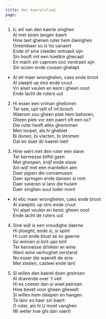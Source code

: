 ```yaml
---
title: Het kaerelslied
page: 
---  
```


1. Ic wil van den kaerle singhen  
Al met sinen langen baert  
Hine laet ghenen ruter hem dwinghen  
Ontembaer so is ho vanaert  
Ende of sine cleeder ontnaeit sijn  
Sin hooft mit een hoetkin ghecapt  
En mach sin caproen ooc verdraeit sijn  
Sin scoen ende cousen ghelapt  


- Al eti maer wronghelen, caes ende broot  
Al slaepti up stro ende cruut  
Vri alset veulen en kent i gheen noot  
Ende lacht de ruters uut  


2. Hi esser een vriman gheboren  
Ter see, upt velt of int bosch  
Waerom sou gheen plek hem behoren,  
Gheen plek vor een paert oft een os?  
Die ruter heeft alles ghenomen  
Men loopet, als hi ghebiet  
Bi dunen, bi vlacten, bi stromen  
Dat en doet dir kaerel niet!  


3. Hine wert niet den ruter een slave  
Ter kermesse blifdi gaen  
Met ghespen, knijf ende stave  
Sin wijf met een mantelkin aen  
Daer pijpen die cornemusen  
Daer springen ende dansen si ront  
Daer swieren si lanx die husen  
Daer singhen suut luder mont  


- Al etic maer wronghelen, caes ende broot  
Al slaeptiic up stro ende cruut  
Vri alset veulen en kenic  gheen noot  
Ende lacht de ruters uut  


4. Sine wijf is een vroudighe daerne  
Hi ploeght, ende si, si spint  
Hi cust ende blust se so gaerne  
So winnen si kint upo kint  
Ter kermesse drinken wi wine  
Want wine verhoghet verstand  
Nu esser die waerelt de sine  
Met steden, casteel ende lant  


5. Si willen den kaerel doen greinsen  
Al dravende over 't velt  
Hi es coener dan si wael peinsen  
Hine bevet voor gheen ghewelt  
Si willen hem sleepen en hangen  
Te lanc es haer sin baert  
O ruter, als hi U moet vanghen  
Wi weter hoe ghi dan vaert!  